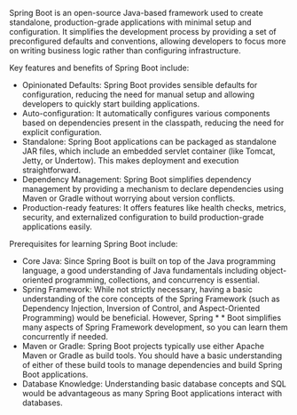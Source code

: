 Spring Boot is an open-source Java-based framework used to create standalone, production-grade applications with minimal setup and configuration. It simplifies the development process by providing a set of preconfigured defaults and conventions, allowing developers to focus more on writing business logic rather than configuring infrastructure.

Key features and benefits of Spring Boot include:
* Opinionated Defaults: Spring Boot provides sensible defaults for configuration, reducing the need for manual setup and allowing developers to quickly start building applications.
* Auto-configuration: It automatically configures various components based on dependencies present in the classpath, reducing the need for explicit configuration.
* Standalone: Spring Boot applications can be packaged as standalone JAR files, which include an embedded servlet container (like Tomcat, Jetty, or Undertow). This makes deployment and execution straightforward.
* Dependency Management: Spring Boot simplifies dependency management by providing a mechanism to declare dependencies using Maven or Gradle without worrying about version conflicts.
* Production-ready features: It offers features like health checks, metrics, security, and externalized configuration to build production-grade applications easily.

Prerequisites for learning Spring Boot include:
* Core Java: Since Spring Boot is built on top of the Java programming language, a good understanding of Java fundamentals including object-oriented programming, collections, and concurrency is essential.
* Spring Framework: While not strictly necessary, having a basic understanding of the core concepts of the Spring Framework (such as Dependency Injection, Inversion of Control, and Aspect-Oriented Programming) would be beneficial. However, Spring * * Boot simplifies many aspects of Spring Framework development, so you can learn them concurrently if needed.
* Maven or Gradle: Spring Boot projects typically use either Apache Maven or Gradle as build tools. You should have a basic understanding of either of these build tools to manage dependencies and build Spring Boot applications.
* Database Knowledge: Understanding basic database concepts and SQL would be advantageous as many Spring Boot applications interact with databases.

